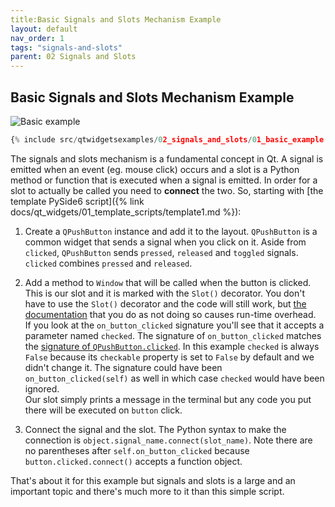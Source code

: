 ```yaml
---
title:Basic Signals and Slots Mechanism Example
layout: default
nav_order: 1
tags: "signals-and-slots"
parent: 02 Signals and Slots
---
```


## Basic Signals and Slots Mechanism Example

![Basic example](/blog/images/qtwidgetsexamples/02_signals_and_slots/01_basic_example.png)

```python
{% include src/qtwidgetsexamples/02_signals_and_slots/01_basic_example.py %}
```

The signals and slots mechanism is a fundamental concept in Qt. A signal is emitted when an event (eg. mouse click) occurs and a slot is a Python method or function that is executed when a signal is emitted. In order for a slot to actually be called you need to **connect** the two. So, starting with [the template PySide6 script]({% link docs/qt_widgets/01_template_scripts/template1.md %}):

1. Create a `QPushButton` instance and add it to the layout. `QPushButton` is a common widget that sends a signal when you click on it. Aside from `clicked`, `QPushButton` sends `pressed`, `released` and `toggled`   signals. `clicked` combines `pressed` and `released`.

2. Add a method  to `Window` that will be called when the button is clicked. This is our slot and it is marked with the `Slot()` decorator. You don't have to use the `Slot()` decorator and the code will still work, but [the documentation](https://doc.qt.io/qtforpython-6/tutorials/basictutorial/signals_and_slots.html) that you do as not doing so causes run-time overhead.   
If you look at the `on_button_clicked` signature you'll see that it accepts a parameter named `checked`. The signature of `on_button_clicked` matches the [signature of `QPushButton.clicked`](https://doc.qt.io/qt-6/qabstractbutton.html#clicked). In this example `checked` is always `False` because its `checkable` property is set to `False` by default and we didn't change it. The signature could have been `on_button_clicked(self)` as well in which case `checked` would have been ignored.  
Our slot simply prints a message in the terminal but any code you put there will be executed on `button` click.

3. Connect the signal and the slot. The Python syntax to make the connection is `object.signal_name.connect(slot_name)`. Note there are no parentheses after `self.on_button_clicked` because `button.clicked.connect()` accepts a function object.

That's about it for this example but signals and slots is a large and an important topic and there's much more to it than this simple script.